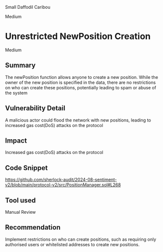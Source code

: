 Small Daffodil Caribou

Medium

# Unrestricted NewPosition Creation

Medium 

## Summary
The newPosition function allows anyone to create a new position. While the owner of the new position is specified in the data, there are no restrictions on who can create these positions, potentially leading to spam or abuse of the system 

## Vulnerability Detail
A malicious actor could flood the network with new positions, leading to increased gas cost(DoS) attacks on the protocol

## Impact
Increased gas cost(DoS) attacks on the protocol 

## Code Snippet

https://github.com/sherlock-audit/2024-08-sentiment-v2/blob/main/protocol-v2/src/PositionManager.sol#L268

## Tool used
Manual Review

## Recommendation
Implement restrictions on who can create positions, such as requiring only authorised users or whitelisted addresses to create new positions.